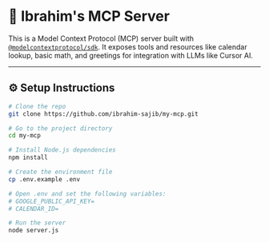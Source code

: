 # 🧠 Ibrahim's MCP Server

This is a Model Context Protocol (MCP) server built with [`@modelcontextprotocol/sdk`](https://www.npmjs.com/package/@modelcontextprotocol/sdk). It exposes tools and resources like calendar lookup, basic math, and greetings for integration with LLMs like Cursor AI.

---

## ⚙️ Setup Instructions

```bash
# Clone the repo
git clone https://github.com/ibrahim-sajib/my-mcp.git

# Go to the project directory
cd my-mcp

# Install Node.js dependencies
npm install

# Create the environment file
cp .env.example .env

# Open .env and set the following variables:
# GOOGLE_PUBLIC_API_KEY=
# CALENDAR_ID=

# Run the server
node server.js
